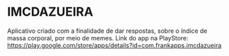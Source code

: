 # IMCDAZUEIRA
 Aplicativo criado com a finalidade de dar respostas, sobre o índice de massa corporal, por meio de memes. 
Link do app na PlayStore: https://play.google.com/store/apps/details?id=com.frankapps.imcdazueira
